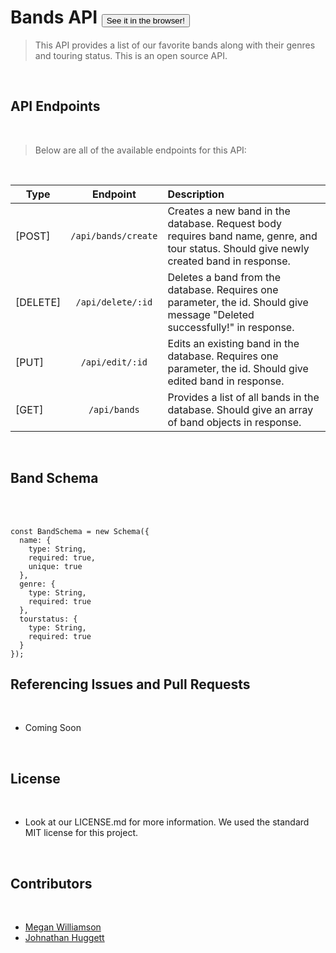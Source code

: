 # Bands API <button name="button" onclick="http://localhost:5000/">See it in the browser!</button>

> This API provides a list of our favorite bands along with their genres and touring status. This is an open source API.

<br>

## API Endpoints

<br>

> Below are all of the available endpoints for this API:

<br>

| Type     |      Endpoint       | Description                                                                                                                              |
| -------- | :-----------------: | :--------------------------------------------------------------------------------------------------------------------------------------- |
| [POST]   | `/api/bands/create` | Creates a new band in the database. Request body requires band name, genre, and tour status. Should give newly created band in response. |
| [DELETE] |  `/api/delete/:id`  | Deletes a band from the database. Requires one parameter, the id. Should give message "Deleted successfully!" in response.               |
| [PUT]    |   `/api/edit/:id`   | Edits an existing band in the database. Requires one parameter, the id. Should give edited band in response.                             |
| [GET]    |    `/api/bands`     | Provides a list of all bands in the database. Should give an array of band objects in response.                                          |

<br>

## Band Schema

<br>

<br>

```
const BandSchema = new Schema({
  name: {
    type: String,
    required: true,
    unique: true
  },
  genre: {
    type: String,
    required: true
  },
  tourstatus: {
    type: String,
    required: true
  }
});
```

## Referencing Issues and Pull Requests

<br>

*   Coming Soon

<br>

## License

<br>

*   Look at our LICENSE.md for more information. We used the standard MIT license for this project.

<br>

## Contributors

<br>

*   [Megan Williamson](https://www.github.com/gooseandmegander)
*   [Johnathan Huggett](https://www.github.com/JohnathanHuggett)
